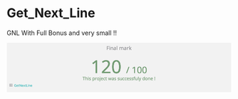 # Get_Next_Line
GNL With Full Bonus and very small !!

![Image of Yaktocat](https://github.com/overedge/Get_Next_Line/blob/master/result.png?raw=true)
